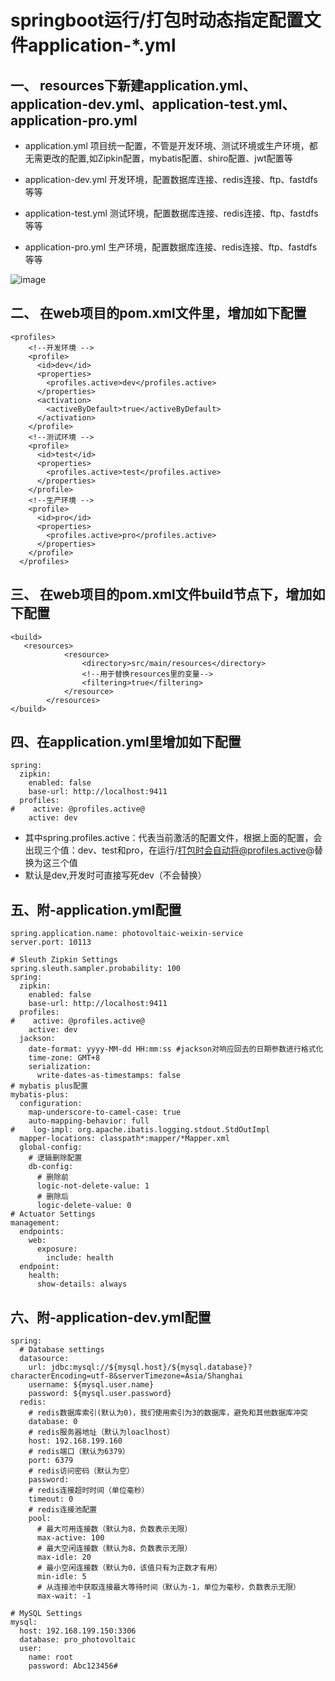 # springboot运行/打包时动态指定配置文件application-*.yml

## 一、 resources下新建application.yml、application-dev.yml、application-test.yml、application-pro.yml

* application.yml 项目统一配置，不管是开发环境、测试环境或生产环境，都无需更改的配置,如Zipkin配置，mybatis配置、shiro配置、jwt配置等

* application-dev.yml 开发环境，配置数据库连接、redis连接、ftp、fastdfs等等

* application-test.yml 测试环境，配置数据库连接、redis连接、ftp、fastdfs等等

* application-pro.yml 生产环境，配置数据库连接、redis连接、ftp、fastdfs等等

![image](https://user-images.githubusercontent.com/64882640/124584317-ab8c1380-de86-11eb-9df4-d087264af4a9.png)

## 二、 在web项目的pom.xml文件里，增加如下配置

```
<profiles>
    <!--开发环境 -->
    <profile>
      <id>dev</id>
      <properties>
        <profiles.active>dev</profiles.active>
      </properties>
      <activation>
        <activeByDefault>true</activeByDefault>
      </activation>
    </profile>
    <!--测试环境 -->
    <profile>
      <id>test</id>
      <properties>
        <profiles.active>test</profiles.active>
      </properties>
    </profile>
    <!--生产环境 -->
    <profile>
      <id>pro</id>
      <properties>
        <profiles.active>pro</profiles.active>
      </properties>
    </profile>
  </profiles>
```

## 三、 在web项目的pom.xml文件build节点下，增加如下配置
```
<build>
   <resources>
            <resource>
                <directory>src/main/resources</directory>
                <!--用于替换resources里的变量-->
                <filtering>true</filtering>
            </resource>
        </resources>
</build>

```

## 四、在application.yml里增加如下配置
```
spring:
  zipkin:
    enabled: false
    base-url: http://localhost:9411
  profiles:
#    active: @profiles.active@
    active: dev
```

* 其中spring.profiles.active：代表当前激活的配置文件，根据上面的配置，会出现三个值：dev、test和pro，在运行/打包时会自动将@profiles.active@替换为这三个值
* 默认是dev,开发时可直接写死dev（不会替换）

## 五、附-application.yml配置
```
spring.application.name: photovoltaic-weixin-service
server.port: 10113

# Sleuth Zipkin Settings
spring.sleuth.sampler.probability: 100
spring:
  zipkin:
    enabled: false
    base-url: http://localhost:9411
  profiles:
#    active: @profiles.active@
    active: dev
  jackson:
    date-format: yyyy-MM-dd HH:mm:ss #jackson对响应回去的日期参数进行格式化
    time-zone: GMT+8
    serialization:
      write-dates-as-timestamps: false
# mybatis plus配置
mybatis-plus:
  configuration:
    map-underscore-to-camel-case: true
    auto-mapping-behavior: full
#    log-impl: org.apache.ibatis.logging.stdout.StdOutImpl
  mapper-locations: classpath*:mapper/*Mapper.xml
  global-config:
    # 逻辑删除配置
    db-config:
      # 删除前
      logic-not-delete-value: 1
      # 删除后
      logic-delete-value: 0
# Actuator Settings
management:
  endpoints:
    web:
      exposure:
        include: health
  endpoint:
    health:
      show-details: always

```

## 六、附-application-dev.yml配置
```
spring:
  # Database settings
  datasource:
    url: jdbc:mysql://${mysql.host}/${mysql.database}?characterEncoding=utf-8&serverTimezone=Asia/Shanghai
    username: ${mysql.user.name}
    password: ${mysql.user.password}
  redis:
    # redis数据库索引(默认为0)，我们使用索引为3的数据库，避免和其他数据库冲突
    database: 0
    # redis服务器地址（默认为loaclhost）
    host: 192.168.199.160
    # redis端口（默认为6379）
    port: 6379
    # redis访问密码（默认为空）
    password:
    # redis连接超时时间（单位毫秒）
    timeout: 0
    # redis连接池配置
    pool:
      # 最大可用连接数（默认为8，负数表示无限）
      max-active: 100
      # 最大空闲连接数（默认为8，负数表示无限）
      max-idle: 20
      # 最小空闲连接数（默认为0，该值只有为正数才有用）
      min-idle: 5
      # 从连接池中获取连接最大等待时间（默认为-1，单位为毫秒，负数表示无限）
      max-wait: -1

# MySQL Settings
mysql:
  host: 192.168.199.150:3306
  database: pro_photovoltaic
  user:
    name: root
    password: Abc123456#


```
